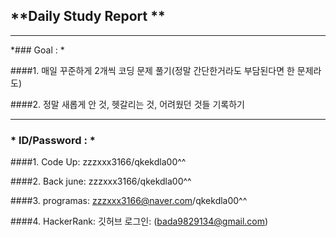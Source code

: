 
## **Daily Study Report **

***

*### Goal : *

####1. 매일 꾸준하게 2개씩 코딩 문제 풀기(정말 간단한거라도 부담된다면 한 문제라도)

####2. 정말 새롭게 안 것, 헷갈리는 것, 어려웠던 것들 기록하기

***

### * ID/Password : *

####1. Code Up: zzzxxx3166/qkekdla00^^

####2. Back june: zzzxxx3166/qkekdla00^^

####3. programas: zzzxxx3166@naver.com/qkekdla00^^

####4. HackerRank: 깃허브 로그인: (bada9829134@gmail.com)
